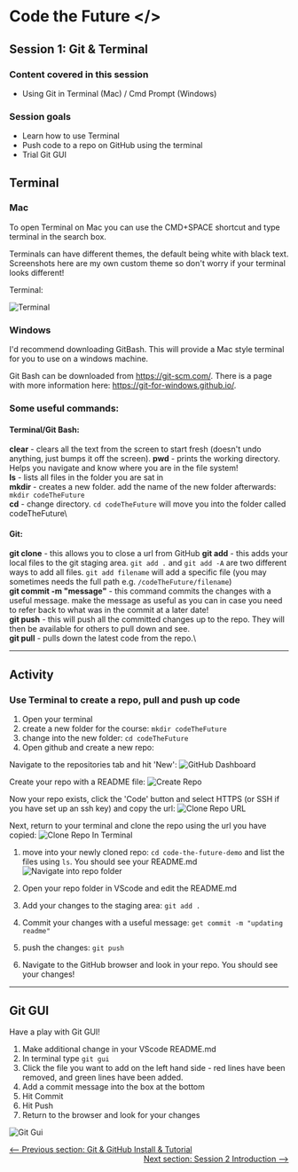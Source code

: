 # Code the Future </>

## Session 1: Git & Terminal

### Content covered in this session

- Using Git in Terminal (Mac) / Cmd Prompt (Windows)

### Session goals

- Learn how to use Terminal
- Push code to a repo on GitHub using the terminal
- Trial Git GUI

## Terminal

### Mac

To open Terminal on Mac you can use the CMD+SPACE shortcut and type terminal in the search box.

Terminals can have different themes, the default being white with black text. Screenshots here are my own custom theme so don't worry if your terminal looks different!

Terminal:

![Terminal](https://raw.githubusercontent.com/sarah-cic-uk/Code-the-Future/main/images/session1/terminal.png)

### Windows

I'd recommend downloading GitBash. This will provide a Mac style terminal for you to use on a windows machine.

Git Bash can be downloaded from https://git-scm.com/. There is a page with more information here: https://git-for-windows.github.io/.

### Some useful commands:

#### Terminal/Git Bash:

**clear** - clears all the text from the screen to start fresh (doesn't undo anything, just bumps it off the screen).
**pwd** - prints the working directory. Helps you navigate and know where you are in the file system!\
**ls** - lists all files in the folder you are sat in\
**mkdir** - creates a new folder. add the name of the new folder afterwards: `mkdir codeTheFuture`\
**cd** - change directory. `cd codeTheFuture` will move you into the folder called codeTheFuture\

#### Git:

**git clone** - this allows you to close a url from GitHub
**git add** - this adds your local files to the git staging area. `git add .` and `git add -A` are two different ways to add all files. `git add filename` will add a specific file (you may sometimes needs the full path e.g. `/codeTheFuture/filename`)\
**git commit -m "message"** - this command commits the changes with a useful message. make the message as useful as you can in case you need to refer back to what was in the commit at a later date!\
**git push** - this will push all the committed changes up to the repo. They will then be available for others to pull down and see.\
**git pull** - pulls down the latest code from the repo.\

---

## Activity

### Use Terminal to create a repo, pull and push up code

1. Open your terminal
1. create a new folder for the course: `mkdir codeTheFuture`
1. change into the new folder: `cd codeTheFuture`
1. Open github and create a new repo:

Navigate to the repositories tab and hit 'New':
![GitHub Dashboard](https://raw.githubusercontent.com/sarah-cic-uk/Code-the-Future/main/images/session1/github_dashboard.png)

Create your repo with a README file:
![Create Repo](https://raw.githubusercontent.com/sarah-cic-uk/Code-the-Future/main/images/session1/create_repo.png)

Now your repo exists, click the 'Code' button and select HTTPS (or SSH if you have set up an ssh key) and copy the url:
![Clone Repo URL](https://raw.githubusercontent.com/sarah-cic-uk/Code-the-Future/main/images/session1/clone_url.png)

Next, return to your terminal and clone the repo using the url you have copied:
![Clone Repo In Terminal](https://raw.githubusercontent.com/sarah-cic-uk/Code-the-Future/main/images/session1/clone.png)

1. move into your newly cloned repo: `cd code-the-future-demo` and list the files using `ls`. You should see your README.md
   ![Navigate into repo folder](https://raw.githubusercontent.com/sarah-cic-uk/Code-the-Future/main/images/session1/open_repo_folder.png)

1. Open your repo folder in VScode and edit the README.md
1. Add your changes to the staging area: `git add .`
1. Commit your changes with a useful message: `get commit -m "updating readme"`
1. push the changes: `git push`
1. Navigate to the GitHub browser and look in your repo. You should see your changes!

---

## Git GUI

Have a play with Git GUI!

1. Make additional change in your VScode README.md
1. In terminal type `git gui`
1. Click the file you want to add on the left hand side - red lines have been removed, and green lines have been added.
1. Add a commit message into the box at the bottom
1. Hit Commit
1. Hit Push
1. Return to the browser and look for your changes

![Git Gui](https://raw.githubusercontent.com/sarah-cic-uk/Code-the-Future/main/images/session1/gitgui.png)

<div style="width: 100%">
<a href='intro_to_github.md'><-- Previous section: Git & GitHub Install & Tutorial</a>
<div align="right"><a  href='../session-2/README.md'>Next section: Session 2 Introduction --></a></div>
</div>
